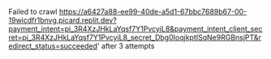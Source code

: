 Failed to crawl https://a6427a88-ee99-40de-a5d1-67bbc7689b67-00-19wicdfr1bnvg.picard.replit.dev?payment_intent=pi_3R4XzJHkLaYqsf7Y1PvcyiL8&payment_intent_client_secret=pi_3R4XzJHkLaYqsf7Y1PvcyiL8_secret_Dbg0IoqjkptISqNe9RGBnsjPT&redirect_status=succeeded' after 3 attempts